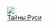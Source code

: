 ![](/books/prose_history/Кир%20Булычев/Тайны%20Руси.jpg)  
[Тайны Руси](/books/prose_history/Кир%20Булычев/Тайны%20Руси)